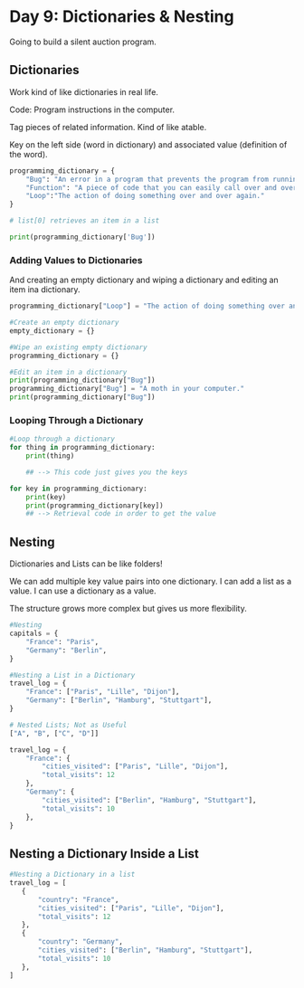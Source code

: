 # Day 9: Dictionaries & Nesting

Going to build a silent auction program.

## Dictionaries

Work kind of like dictionaries in real life.

Code: Program instructions in the computer.

Tag pieces of related information. Kind of like atable.

Key on the left side (word in dictionary) and associated value (definition of the word).

```py
programming_dictionary = {
    "Bug": "An error in a program that prevents the program from running as expected.",
    "Function": "A piece of code that you can easily call over and over again.",
    "Loop":"The action of doing something over and over again."
}

# list[0] retrieves an item in a list

print(programming_dictionary['Bug'])
```

### Adding Values to Dictionaries

And creating an empty dictionary and wiping a dictionary and editing an item ina dictionary.

```py
programming_dictionary["Loop"] = "The action of doing something over and over again."

#Create an empty dictionary
empty_dictionary = {}

#Wipe an existing empty dictionary
programming_dictionary = {}

#Edit an item in a dictionary
print(programming_dictionary["Bug"])
programming_dictionary["Bug"] = "A moth in your computer."
print(programming_dictionary["Bug"])
```

### Looping Through a Dictionary

```py
#Loop through a dictionary
for thing in programming_dictionary:
    print(thing)

    ## --> This code just gives you the keys

for key in programming_dictionary:
    print(key)
    print(programming_dictionary[key])
    ## --> Retrieval code in order to get the value
```

## Nesting

Dictionaries and Lists can be like folders!

We can add multiple key value pairs into one dictionary.
I can add a list as a value. I can use a dictionary as a value.

The structure grows more complex but gives us more flexibility.

```py
#Nesting
capitals = {
    "France": "Paris",
    "Germany": "Berlin",
}

#Nesting a List in a Dictionary
travel_log = {
    "France": ["Paris", "Lille", "Dijon"],
    "Germany": ["Berlin", "Hamburg", "Stuttgart"],
}

# Nested Lists; Not as Useful
["A", "B", ["C", "D"]]

travel_log = {
    "France": {
        "cities_visited": ["Paris", "Lille", "Dijon"],
        "total_visits": 12
    },
    "Germany": {
        "cities_visited": ["Berlin", "Hamburg", "Stuttgart"],
        "total_visits": 10
    },
}
```

 ## Nesting a Dictionary Inside a List

 ```py
 #Nesting a Dictionary in a list
 travel_log = [
    {
        "country": "France", 
        "cities_visited": ["Paris", "Lille", "Dijon"],
        "total_visits": 12
    },
    {
        "country": "Germany",
        "cities_visited": ["Berlin", "Hamburg", "Stuttgart"],
        "total_visits": 10
    },
]